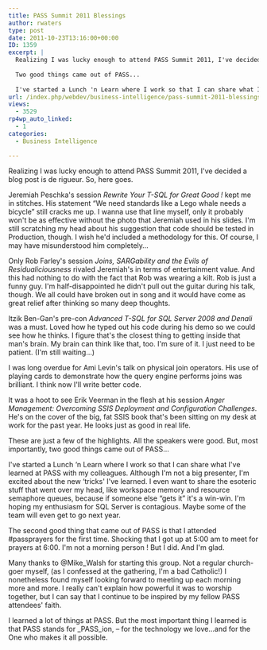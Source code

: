 ```yaml
---
title: PASS Summit 2011 Blessings
author: rwaters
type: post
date: 2011-10-23T13:16:00+00:00
ID: 1359
excerpt: |
  Realizing I was lucky enough to attend PASS Summit 2011, I've decided a blog post is de rigueur.  So, here goes.
  
  Two good things came out of PASS...
  
  I've started a Lunch 'n Learn where I work so that I can share what I've learned at PASS with my c&hellip;
url: /index.php/webdev/business-intelligence/pass-summit-2011-blessings/
views:
  - 3529
rp4wp_auto_linked:
  - 1
categories:
  - Business Intelligence

---
```

Realizing I was lucky enough to attend PASS Summit 2011, I've decided a blog post is de rigueur. So, here goes.

Jeremiah Peschka's session _Rewrite Your T-SQL for Great Good !_ kept me in stitches. His statement “We need standards like a Lego whale needs a bicycle” still cracks me up. I wanna use that line myself, only it probably won't be as effective without the photo that Jeremiah used in his slides. I'm still scratching my head about his suggestion that code should be tested in Production, though. I wish he'd included a methodology for this. Of course, I may have misunderstood him completely…

Only Rob Farley's session _Joins, SARGability and the Evils of Residualiciousness_ rivaled Jeremiah's in terms of entertainment value. And this had nothing to do with the fact that Rob was wearing a kilt. Rob is just a funny guy. I'm half-disappointed he didn't pull out the guitar during his talk, though. We all could have broken out in song and it would have come as great relief after thinking so many deep thoughts. 

Itzik Ben-Gan's pre-con _Advanced T-SQL for SQL Server 2008 and Denali_ was a must. Loved how he typed out his code during his demo so we could see how he thinks. I figure that's the closest thing to getting inside that man's brain. My brain can think like that, too. I'm sure of it. I just need to be patient. (I'm still waiting…)

I was long overdue for Ami Levin's talk on physical join operators. His use of playing cards to demonstrate how the query engine performs joins was brilliant. I think now I'll write better code.

It was a hoot to see Erik Veerman in the flesh at his session _Anger Management: Overcoming SSIS Deployment and Configuration Challenges_. He's on the cover of the big, fat SSIS book that's been sitting on my desk at work for the past year. He looks just as good in real life.

These are just a few of the highlights. All the speakers were good. But, most importantly, two good things came out of PASS…

I've started a Lunch &#8216;n Learn where I work so that I can share what I've learned at PASS with my colleagues. Although I'm not a big presenter, I'm excited about the new &#8216;tricks' I've learned. I even want to share the esoteric stuff that went over my head, like workspace memory and resource semaphore queues, because if someone else “gets it” it's a win-win. I'm hoping my enthusiasm for SQL Server is contagious. Maybe some of the team will even get to go next year.

The second good thing that came out of PASS is that I attended #passprayers for the first time. Shocking that I got up at 5:00 am to meet for prayers at 6:00. I'm not a morning person ! But I did. And I'm glad.

Many thanks to @Mike_Walsh for starting this group. Not a regular church-goer myself, (as I confessed at the gathering, I'm a bad Catholic!) I nonetheless found myself looking forward to meeting up each morning more and more. I really can't explain how powerful it was to worship together, but I can say that I continue to be inspired by my fellow PASS attendees' faith.

I learned a lot of things at PASS. But the most important thing I learned is that PASS stands for _PASS_ion, &#8211; for the technology we love…and for the One who makes it all possible.
